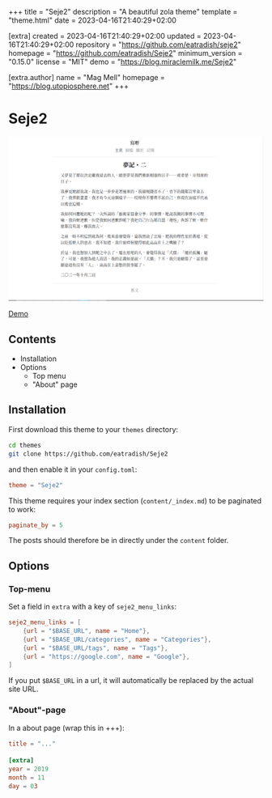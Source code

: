 
+++
title = "Seje2"
description = "A beautiful zola theme"
template = "theme.html"
date = 2023-04-16T21:40:29+02:00

[extra]
created = 2023-04-16T21:40:29+02:00
updated = 2023-04-16T21:40:29+02:00
repository = "https://github.com/eatradish/seje2"
homepage = "https://github.com/eatradish/Seje2"
minimum_version = "0.15.0"
license = "MIT"
demo = "https://blog.miraclemilk.me/Seje2"

[extra.author]
name = "Mag Mell"
homepage = "https://blog.utopiosphere.net"
+++        

# Seje2

![screenshot](screenshot.png)

[Demo](https://eatradish.github.io/Seje2)

## Contents

- Installation
- Options
  - Top menu
  - "About" page

## Installation
First download this theme to your `themes` directory:

```bash
cd themes
git clone https://github.com/eatradish/Seje2
```
and then enable it in your `config.toml`:

```toml
theme = "Seje2"
```

This theme requires your index section (`content/_index.md`) to be paginated to work:

```toml
paginate_by = 5
```

The posts should therefore be in directly under the `content` folder.

## Options

### Top-menu
Set a field in `extra` with a key of `seje2_menu_links`:

```toml
seje2_menu_links = [
    {url = "$BASE_URL", name = "Home"},
    {url = "$BASE_URL/categories", name = "Categories"},
    {url = "$BASE_URL/tags", name = "Tags"},
    {url = "https://google.com", name = "Google"},
]
```

If you put `$BASE_URL` in a url, it will automatically be replaced by the actual
site URL.

### "About"-page

In a about page (wrap this in +++):

```toml
title = "..."

[extra]
year = 2019
month = 11
day = 03
```

        